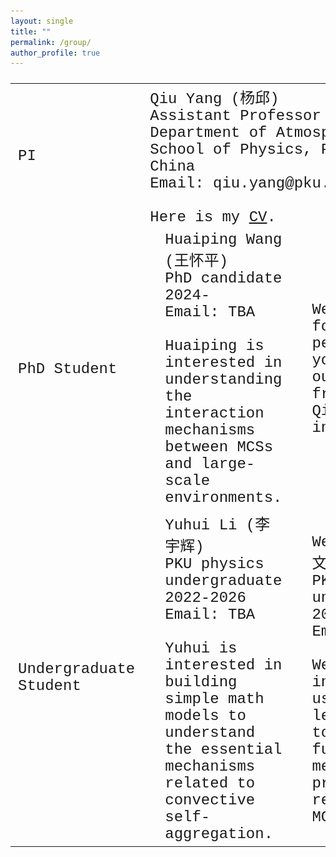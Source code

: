 ```yaml
---
layout: single
title: ""
permalink: /group/
author_profile: true
---
```


<font size="5" face="Courier New" >
<table>
  <tr>
    <td width="50">PI</td>
    <!--<td><img src="/images/QiuYang_zoom.jpg" alt="drawing" width="500"/></td> -->
    <td colspan="6">Qiu Yang (杨邱)<br>Assistant Professor<br>Department of Atmospheric and Oceanic Sciences<br>School of Physics, Peking University, Beijing, China<br>Email: qiu.yang@pku.edu.cn<br><br>Here is my <a href="https://qiuyang50.github.io/files/CV_Qiu_Yang.pdf">CV</a>.</td>
  </tr>
  <tr>
    <td width="50">PhD Student</td>
    <td><img src="/images/HuaipingWang_2024PhD.jpg" alt="drawing" width="500"/></td>
    <td width="400">Huaiping Wang (王怀平)<br>PhD candidate 2024-<br>Email: TBA <br><br>Huaiping is interested in understanding the interaction mechanisms between MCSs and large-scale environments.</td>
    <td><img src="/images/future_student.jpg" alt="drawing" width="500"/></td>
    <td width="400">We're looking for talented people like you to join our team! Feel free to email Qiu if you are interested.</td>
    <td></td>
    <td></td>
  </tr>
  <tr>
    <td width="50">Undergraduate Student</td>
    <td><img src="/images/YuhuiLi_2022Undergraduate.jpg" alt="drawing" width="500"/></td>
    <td width="400">Yuhui Li (李宇辉) <br>PKU physics undergraduate 2022-2026<br>Email: TBA <br><br>Yuhui is interested in building simple math models to understand the essential mechanisms related to convective self-aggregation.</td>
    <td><img src="/images/WencanZhu_2022Undergraduate.jpg" alt="drawing" width="500"/></td>
    <td width="400">Wencan Zhu (朱文灿)<br>PKU physics undergraduate 2022-2026<br>Email: TBA <br><br>Wencan is interested in using machine learning tools to explore the fundamental mechanisms and predictability related to MCSs.</td>
    <td><img src="/images/ZeyuTang_2022Undergraduate.jpg" alt="drawing" width="500"/></td>
    <td width="400">Zeyu Tang (唐泽宇)<br>PKU physics undergraduate 2022-2026<br>Email: TBA <br><br>Zeyu is interested in developing fundamental theories to explain essential features of MCSs.</td>
  </tr>
</table>
